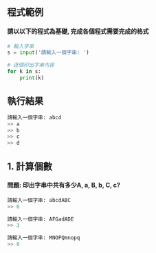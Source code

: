
## 程式範例

#### 請以以下的程式為基礎, 完成各個程式需要完成的格式
``` python
# 輸入字串
s = input('請輸入一個字串: ')

# 逐個印出字串內容
for k in s:
    print(k)
```

## 執行結果
``` python
請輸入一個字串: abcd
>> a
>> b
>> c
>> d
```


## 1. 計算個數

#### 問題: 印出字串中共有多少A, a, B, b, C, c?

``` python
請輸入一個字串: abcdABC
>> 6

請輸入一個字串: AFGadADE
>> 3

請輸入一個字串: MNOPQmnopq
>> 0
```

